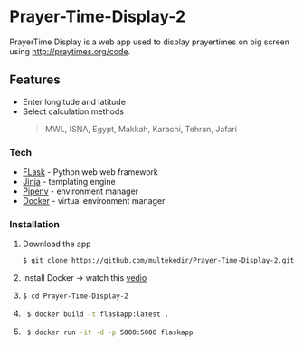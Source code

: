 # Prayer-Time-Display-2


PrayerTime Display is a web app used to display prayertimes on big screen using http://praytimes.org/code. 

## Features

  - Enter longitude and latitude
  - Select calculation methods
     > MWL, ISNA, Egypt, Makkah, Karachi, Tehran, Jafari


### Tech

* [FLask](https://flask.palletsprojects.com/en/1.1.x/quickstart/)  - Python web web framework
* [Jinja](https://jinja.palletsprojects.com/en/2.11.x/) - templating engine
* [Pipenv](https://realpython.com/pipenv-guide/) - environment manager
* [Docker](https://docs.docker.com/get-started/) - virtual environment manager

### Installation
 1. Download the app
     ```sh
    $ git clone https://github.com/multekedir/Prayer-Time-Display-2.git$ 
    ```
2. Install Docker -> watch this [vedio](https://www.youtube.com/watch?v=TDLKQWsrSyk)

3.      
    ```sh
    $ cd Prayer-Time-Display-2
    ```
4. ```sh
    $ docker build -t flaskapp:latest .
     ```
5. ```sh
    $ docker run -it -d -p 5000:5000 flaskapp
     ```




